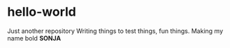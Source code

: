 # hello-world
Just another repository
Writing things to test things, fun things.
Making my name bold <b>SONJA</b>
